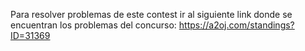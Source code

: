 Para resolver problemas de este contest ir al siguiente link donde se encuentran los problemas del concurso: https://a2oj.com/standings?ID=31369
